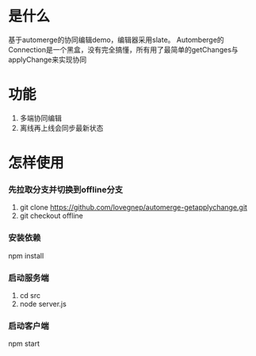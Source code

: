 # 是什么
基于automerge的协同编辑demo，编辑器采用slate。
Automberge的Connection是一个黑盒，没有完全搞懂，所有用了最简单的getChanges与applyChange来实现协同

# 功能
1. 多端协同编辑
2. 离线再上线会同步最新状态

# 怎样使用

### 先拉取分支并切换到offline分支
1. git clone  https://github.com/lovegnep/automerge-getapplychange.git
2. git checkout offline
### 安装依赖
npm install

### 启动服务端
1. cd src
2. node server.js

### 启动客户端
npm start

